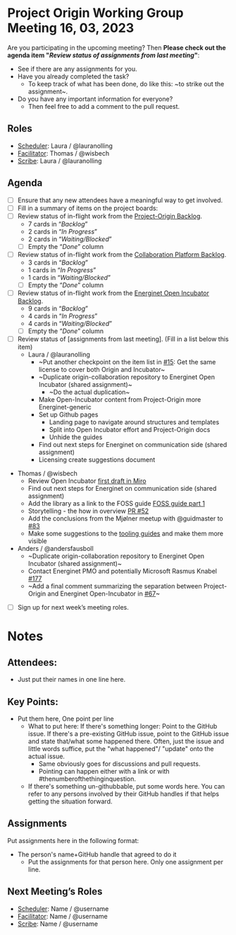 # Project Origin Working Group Meeting 16, 03, 2023

Are you participating in the upcoming meeting? Then **Please check out the agenda item "_Review status of assignments from last meeting_"**:
- See if there are any assignments for you.
- Have you already completed the task?
  - To keep track of what has been done, do like this: ~to strike out the assignment~.
- Do you have any important information for everyone? 
  - Then feel free to add a comment to the pull request.   

## Roles
- [Scheduler]: Laura / @lauranolling 
- [Facilitator]: Thomas / @wisbech
- [Scribe]: Laura / @lauranolling   

## Agenda

- [ ] Ensure that any new attendees have a meaningful way to get involved.
- [ ] Fill in a summary of items on the project boards:
- [ ] Review status of in-flight work from the [Project-Origin Backlog].
  - 7 cards in “_Backlog_” 
  - 2 cards in “_In Progress_” 
  - 2 cards in “_Waiting/Blocked_”
  - [ ] Empty the “_Done_” column
- [ ] Review status of in-flight work from the [Collaboration Platform Backlog].
  - 3 cards in “_Backlog_” 
  - 1 cards in “_In Progress_” 
  - 1 cards in “_Waiting/Blocked_” 
  - [ ] Empty the “_Done_” column
- [ ] Review status of in-flight work from the [Energinet Open Incubator Backlog].
  - 9 cards in “_Backlog_” 
  - 4 cards in “_In Progress_” 
  - 4 cards in “_Waiting/Blocked_”
  - [ ] Empty the “_Done_” column
- [ ] Review status of [assignments from last meeting]. (Fill in a list below this item)
  - Laura / @lauranolling  
    - ~Put another checkpoint on the item list in [#15](https://github.com/energinet-open-incubator/incubator-open-source-ressources/issues/14): Get the same license to cover both Origin and Incubator~
    - ~Duplicate origin-collaboration repository to Energinet Open Incubator (shared assignment)~
      - ~Do the actual duplication~
    - Make Open-Incubator content from Project-Origin more Energinet-generic 
    - Set up Github pages
       - Landing page to navigate around structures and templates
       - Split into Open Incubator effort and Project-Origin docs
       - Unhide the guides
    - Find out next steps for Energinet on communication side (shared assignment)
    - Licensing create suggestions document
- Thomas / @wisbech 
    - Review Open Incubator [first draft in Miro](https://miro.com/app/board/uXjVP3As-l8=/?moveToWidget=3458764545498972526&cot=14)
    - Find out next steps for Energinet on communication side (shared assignment)
    - Add the library as a link to the FOSS guide [FOSS guide part 1](https://github.com/orgs/project-origin/projects/11/views/1?pane=issue&itemId=19492319)
    - Storytelling - the how in overview [PR #52](https://github.com/project-origin/registry/pull/52)
    - Add the conclusions from the Mjølner meetup with @guidmaster to [#83](https://github.com/project-origin/origin-collaboration/issues/83)
    - Make some suggestions to the [tooling guides](https://github.com/project-origin/origin-collaboration/tree/main/docs/github_guides) and make them more visible
- Anders / @andersfausboll 
    - ~Duplicate origin-collaboration repository to Energinet Open Incubator (shared assignment)~
    - Contact Energinet PMO and potentially Microsoft Rasmus Knabel [#177](https://github.com/project-origin/origin-collaboration/issues/177)
    - ~Add a final comment summarizing the separation between Project-Origin and Energinet Open-Incubator in [#67](https://github.com/project-origin/origin-collaboration/issues/67)~
- [ ] Sign up for next week’s meeting roles.


# Notes

## Attendees:
- Just put their names in one line here.

## Key Points:
- Put them here, One point per line
  - What to put here: If there's something longer: Point to the GitHub issue. If there's a pre-existing GitHub issue, point to the GitHub issue and state that/what some happened there. Often, just the issue and little words suffice, put the "what happened"/ "update" onto the actual issue. 
    - Same obviously goes for discussions and pull requests.
    - Pointing can happen either with a link or with #thenumberofthethinginquestion.
  - If there's something un-githubbable, put some words here. You can refer to any persons involved by their GitHub handles if that helps getting the situation forward.

## Assignments
Put assignments here in the following format: 

- The person's name+GitHub handle  that agreed to do it
  - Put the assignments for that person here. Only one assignment  per line.

## Next Meeting’s Roles

- [Scheduler]: Name / @username 
- [Facilitator]: Name / @username
- [Scribe]: Name / @username 

[Project-Origin Backlog]: https://github.com/orgs/project-origin/projects/6/views/2
[Collaboration Platform Backlog]: https://github.com/orgs/project-origin/projects/2/views/1
[Energinet Open Incubator Backlog]: https://github.com/orgs/energinet-open-incubator/projects/1/views/1

[Scheduler]: https://github.com/project-origin/origin-collaboration/blob/main/docs/guidelines/roles.md#scheduler
[Facilitator]: https://github.com/project-origin/origin-collaboration/blob/main/docs/guidelines/roles.md#facilitator
[Scribe]: https://github.com/project-origin/origin-collaboration/blob/main/docs/guidelines/roles.md#scribe

[Open Incubator organization]: https://github.com/energinet-open-incubator
[Assignments]: #assignments


<!-- Helping links used to create issue links in Scribe notes. Just write [#issue-number](helping-link-here/issue-number) -->
<!-- https://github.com/project-origin/origin-collaboration/issues/ -->
<!-- https://github.com/energinet-open-incubator/incubator-open-source-ressources/issues/ -->
